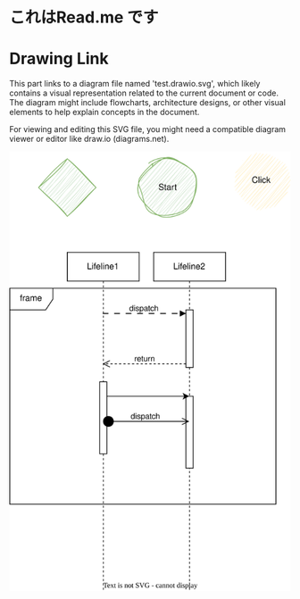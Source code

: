 # これはRead.me です

# Drawing Link

This part links to a diagram file named 'test.drawio.svg', which likely contains a visual representation related to the current document or code. The diagram might include flowcharts, architecture designs, or other visual elements to help explain concepts in the document.

For viewing and editing this SVG file, you might need a compatible diagram viewer or editor like draw.io (diagrams.net).

![test diagram](./test.drawio.svg)

